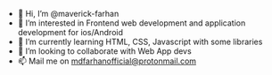 - 👋 Hi, I’m @maverick-farhan
- 👀 I’m interested in Frontend web development and application development for ios/Android
- 🌱 I’m currently learning HTML, CSS, Javascript with some libraries
- 💞️ I’m looking to collaborate with Web App devs
- 📫 Mail me on mdfarhanofficial@protonmail.com

<!---
maverick-farhan/maverick-farhan is a ✨ special ✨ repository because its `README.md` (this file) appears on your GitHub profile.
You can click the Preview link to take a look at your changes.
--->

